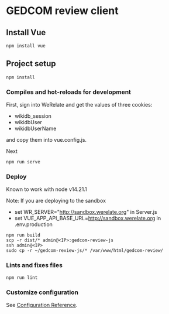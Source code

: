 # GEDCOM review client

## Install Vue
```
npm install vue
```

## Project setup
```
npm install
```

### Compiles and hot-reloads for development
First, sign into WeRelate and get the values of three cookies:
* wikidb_session
* wikidbUser
* wikidbUserName

and copy them into vue.config.js.

Next
```
npm run serve
```

### Deploy

Known to work with node v14.21.1

Note: If you are deploying to the sandbox
* set WR_SERVER="http://sandbox.werelate.org" in Server.js
* set VUE_APP_API_BASE_URL=http://sandbox.werelate.org in .env.production

```
npm run build
scp -r dist/* admin@<IP>:gedcom-review-js
ssh admin@<IP>
sudo cp -r ~/gedcom-review-js/* /var/www/html/gedcom-review/
```

### Lints and fixes files
```
npm run lint
```

### Customize configuration
See [Configuration Reference](https://cli.vuejs.org/config/).
